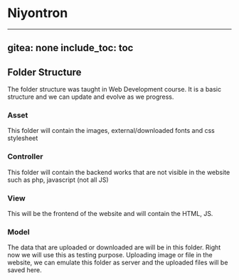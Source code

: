 # Niyontron
---
gitea: none
include_toc: toc
---

## Folder Structure 
The folder structure was taught in Web Development course. It is a basic structure and we can update and evolve as we progress.

### Asset

This folder will contain the images, external/downloaded fonts and css stylesheet

### Controller

This folder will contain the backend works that are not visible in the website such as php, javascript (not all JS)

### View

This will be the frontend of the website and will contain the HTML, JS.

### Model

The data that are uploaded or downloaded are will be in this folder. Right now we will use this as testing purpose. Uploading image or file in the website, we can emulate this folder as server and the uploaded files will be saved here.
